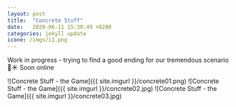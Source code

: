 ```yaml
---
layout: post
title:  "Concrete Stuff"
date:   2020-06-11 15:30:49 +0200
categories: jekyll update
icone: /imgs/i1.png
---
```

Work in progress - trying to find a good ending for our tremendous scenario 💪☀️
Soon online

![Concrete Stuff - the Game]({{ site.imgurl }}/concrete01.png)
![Concrete Stuff - the Game]({{ site.imgurl }}/concrete02.jpg)
![Concrete Stuff - the Game]({{ site.imgurl }}/concrete03.jpg)
